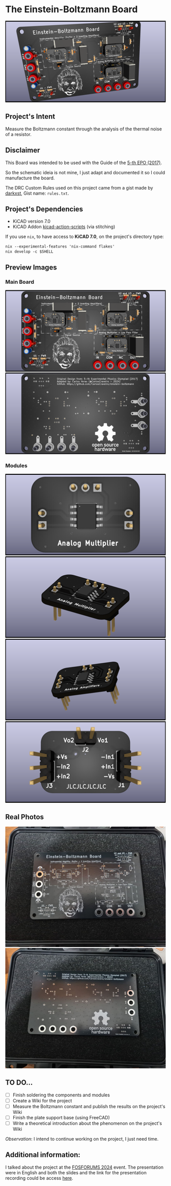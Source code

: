 # The Einstein-Boltzmann Board

![main_board_other_view](https://github.com/CarlosCraveiro/einstein-boltzmann/blob/main/images/main-board_other-view.png)

## Project's Intent
Measure the Boltzmann constant through the analysis of the thermal noise of a resistor.

## Disclaimer
This Board was intended to be used with the Guide of the [5-th EPO (2017)](https://github.com/CarlosCraveiro/einstein-boltzmann/tree/main/docs).

So the schematic ideia is not mine, I just adapt and documented it so I could manufacture the board.

The DRC Custom Rules used on this project came from a gist made by [darkxst](https://gist.github.com/darkxst), Gist name: `rules.txt`.

## Project's Dependencies

- KiCAD version 7.0
- KiCAD Addon [kicad-action-scripts](https://github.com/jsreynaud/kicad-action-scripts) (via stitching)

If you use `nix`, to have access to **KiCAD 7.0**, on the project's directory type:

```shell
nix --experimental-features 'nix-command flakes'
nix develop -c $SHELL
```

## Preview Images

### Main Board
![main_board_front](https://github.com/CarlosCraveiro/einstein-boltzmann/blob/main/images/main-board.png)
![main_board_back](https://github.com/CarlosCraveiro/einstein-boltzmann/blob/main/images/main-board_back.png)

### Modules
![tension-multiplier_front](https://github.com/CarlosCraveiro/einstein-boltzmann/blob/main/images/tension-multiplier_front.png)
![tension-multiplier_module](https://github.com/CarlosCraveiro/einstein-boltzmann/blob/main/images/tension-multiplier_module.png)
![amplifiers_module](https://github.com/CarlosCraveiro/einstein-boltzmann/blob/main/images/amplifiers_module.png)
![amplifiers_back](https://github.com/CarlosCraveiro/einstein-boltzmann/blob/main/images/amplifiers_back.png)

## Real Photos
![main-board_front](https://github.com/CarlosCraveiro/einstein-boltzmann/blob/main/images/main-board_front_photo.jpg)
![main-board_back](https://github.com/CarlosCraveiro/einstein-boltzmann/blob/main/images/main-board_back_photo.jpg)

## TO DO...
- [ ]  Finish soldering the components and modules
- [ ]  Create a Wiki for the project
- [ ]  Measure the Boltzmann constant and publish the results on the project's Wiki
- [ ]  Finish the plate support base (using FreeCAD)
- [ ]  Write a theoretical introduction about the phenomenon on the project's Wiki

*Observation*: I intend to continue working on the project, I just need time.

## Additional information:

I talked about the project at the [FOSFORUMS 2024](https://www.fosforums.org/home) event. The presentation were in English and both the slides and the link for the presentation recording could be access [here](https://github.com/CarlosCraveiro/FOSFORUMS_2024).
